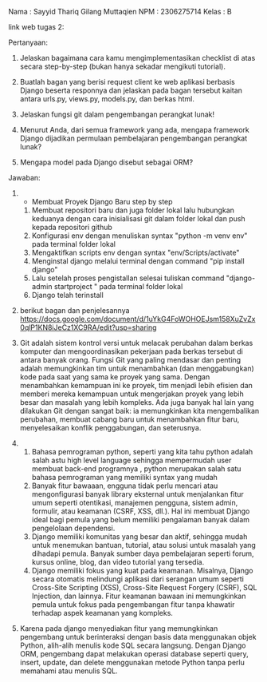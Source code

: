 Nama : Sayyid Thariq Gilang Muttaqien
NPM  : 2306275714
Kelas : B

link web tugas 2:
    


Pertanyaan: 

1. Jelaskan bagaimana cara kamu mengimplementasikan checklist di atas secara step-by-step (bukan hanya sekadar mengikuti tutorial).

2. Buatlah bagan yang berisi request client ke web aplikasi berbasis Django beserta responnya dan jelaskan pada bagan tersebut kaitan antara urls.py, views.py, models.py, dan berkas html.

3. Jelaskan fungsi git dalam pengembangan perangkat lunak!

4. Menurut Anda, dari semua framework yang ada, mengapa framework Django dijadikan permulaan pembelajaran pengembangan perangkat lunak?

5. Mengapa model pada Django disebut sebagai ORM?

Jawaban:

1.  - Membuat Proyek Django Baru
    step by step
    1. Membuat repositori baru dan juga folder lokal lalu hubungkan keduanya dengan cara inisialisasi git dalam folder lokal dan push kepada repositori github
    2. Konfigurasi env dengan menuliskan syntax "python -m venv env" pada terminal folder lokal
    3. Mengaktifkan scripts env dengan syntax "env/Scripts/activate"
    4. Menginstal django melalui terminal dengan command "pip install django"
    5. Lalu setelah proses pengistallan selesai tuliskan command "django-admin startproject <nama project>" pada terminal folder lokal
    6. Django telah terinstall

2. berikut bagan dan penjelesannya https://docs.google.com/document/d/1uYkG4FoWOHOEJsm158XuZvZx0qlP1KN8iJeCz1XC9RA/edit?usp=sharing 

3.  Git adalah sistem kontrol versi untuk melacak perubahan dalam berkas komputer dan mengoordinasikan pekerjaan pada berkas tersebut di antara banyak orang. Fungsi Git yang paling mendasar dan penting adalah memungkinkan tim untuk menambahkan (dan menggabungkan) kode pada saat yang sama ke proyek yang sama. Dengan menambahkan kemampuan ini ke proyek, tim menjadi lebih efisien dan memberi mereka kemampuan untuk mengerjakan proyek yang lebih besar dan masalah yang lebih kompleks. Ada juga banyak hal lain yang dilakukan Git dengan sangat baik: ia memungkinkan kita mengembalikan perubahan, membuat cabang baru untuk menambahkan fitur baru, menyelesaikan konflik penggabungan, dan seterusnya.

4.  
    1. Bahasa pemrograman python, seperti yang kita tahu python adalah salah astu high level language sehingga mempermudah    user membuat back-end programnya , python merupakan salah satu bahasa pemrograman yang memiliki syntax yang mudah
    2. Banyak fitur bawaaan, engguna tidak perlu mencari atau mengonfigurasi banyak library eksternal untuk menjalankan fitur umum seperti otentikasi, manajemen pengguna, sistem admin, formulir, atau keamanan (CSRF, XSS, dll.). Hal ini membuat Django ideal bagi pemula yang belum memiliki pengalaman banyak dalam pengelolaan dependensi.
    3. Django memiliki komunitas yang besar dan aktif, sehingga mudah untuk menemukan bantuan, tutorial, atau solusi untuk masalah yang dihadapi pemula. Banyak sumber daya pembelajaran seperti forum, kursus online, blog, dan video tutorial yang tersedia.
    4. Django memiliki fokus yang kuat pada keamanan. Misalnya, Django secara otomatis melindungi aplikasi dari serangan umum seperti Cross-Site Scripting (XSS), Cross-Site Request Forgery (CSRF), SQL Injection, dan lainnya. Fitur keamanan bawaan ini memungkinkan pemula untuk fokus pada pengembangan fitur tanpa khawatir terhadap aspek keamanan yang kompleks.

5.  Karena pada django menyediakan fitur yang memungkinkan pengembang untuk berinteraksi dengan basis data menggunakan objek Python, alih-alih menulis kode SQL secara langsung. Dengan Django ORM, pengembang dapat melakukan operasi database seperti query, insert, update, dan delete menggunakan metode Python tanpa perlu memahami atau menulis SQL. 
      
